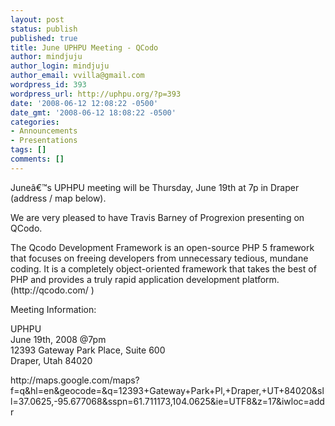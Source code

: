 ```yaml
---
layout: post
status: publish
published: true
title: June UPHPU Meeting - QCodo
author: mindjuju
author_login: mindjuju
author_email: vvilla@gmail.com
wordpress_id: 393
wordpress_url: http://uphpu.org/?p=393
date: '2008-06-12 12:08:22 -0500'
date_gmt: '2008-06-12 18:08:22 -0500'
categories:
- Announcements
- Presentations
tags: []
comments: []
---
```

<p>Juneâ€™s UPHPU meeting will be Thursday, June 19th at 7p in Draper (address / map below).</p>
<p>We are very pleased to have Travis Barney of Progrexion presenting on QCodo.  </p>
<p>The Qcodo Development Framework is an open-source PHP 5 framework that focuses on freeing developers from unnecessary tedious, mundane coding.  It is a completely object-oriented framework that takes the best of PHP and provides a truly rapid application development platform. (http://qcodo.com/ )</p>
<p>Meeting Information:</p>
<p>UPHPU<br />
June 19th, 2008 @7pm<br />
12393 Gateway Park Place, Suite 600<br />
Draper, Utah 84020</p>
<p>http://maps.google.com/maps?f=q&hl=en&geocode=&q=12393+Gateway+Park+Pl,+Draper,+UT+84020&sll=37.0625,-95.677068&sspn=61.711173,104.0625&ie=UTF8&z=17&iwloc=addr</p>
